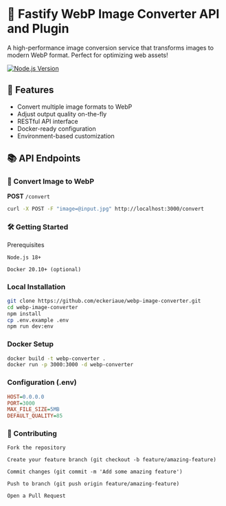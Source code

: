 # 🌄 Fastify WebP Image Converter API and Plugin

A high-performance image conversion service that transforms images to modern WebP format. Perfect for optimizing web assets!

[![Node.js Version](https://img.shields.io/badge/node-%3E%3D18.0.0-brightgreen)](https://nodejs.org/)

## 🚀 Features
- Convert multiple image formats to WebP
- Adjust output quality on-the-fly
- RESTful API interface
- Docker-ready configuration
- Environment-based customization

## 📚 API Endpoints

### 🔄 Convert Image to WebP
**POST** `/convert`
```bash
curl -X POST -F "image=@input.jpg" http://localhost:3000/convert
```
### 🛠️ Getting Started
Prerequisites

    Node.js 18+

    Docker 20.10+ (optional)

### Local Installation
```bash
git clone https://github.com/eckeriaue/webp-image-converter.git
cd webp-image-converter
npm install
cp .env.example .env
npm run dev:env
```

### Docker Setup
```bash
docker build -t webp-converter .
docker run -p 3000:3000 -d webp-converter
```

### Configuration (.env)
```ini
HOST=0.0.0.0
PORT=3000
MAX_FILE_SIZE=5MB
DEFAULT_QUALITY=85
```

### 🤝 Contributing

    Fork the repository

    Create your feature branch (git checkout -b feature/amazing-feature)

    Commit changes (git commit -m 'Add some amazing feature')

    Push to branch (git push origin feature/amazing-feature)

    Open a Pull Request